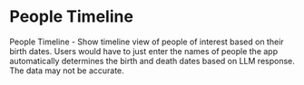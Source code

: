 # People Timeline

People Timeline - Show timeline view of people of interest based on their birth dates.
Users would have to just enter the names of people the app automatically determines the birth and death dates based on LLM response.
The data may not be accurate.
